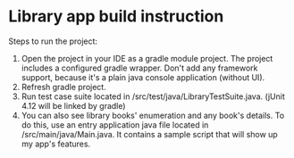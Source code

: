 # Library app build instruction

Steps to run the project:
1. Open the project in your IDE as a gradle module project. The project includes a configured gradle wrapper. Don't add any framework support, because it's a plain java console application (without UI).
2. Refresh gradle project.
3. Run test case suite located in /src/test/java/LibraryTestSuite.java. (jUnit 4.12 will be linked by gradle)
4. You can also see library books' enumeration and any book's details. To do this, use an entry application java file located in /src/main/java/Main.java. It contains a sample script that will show up my app's features.
